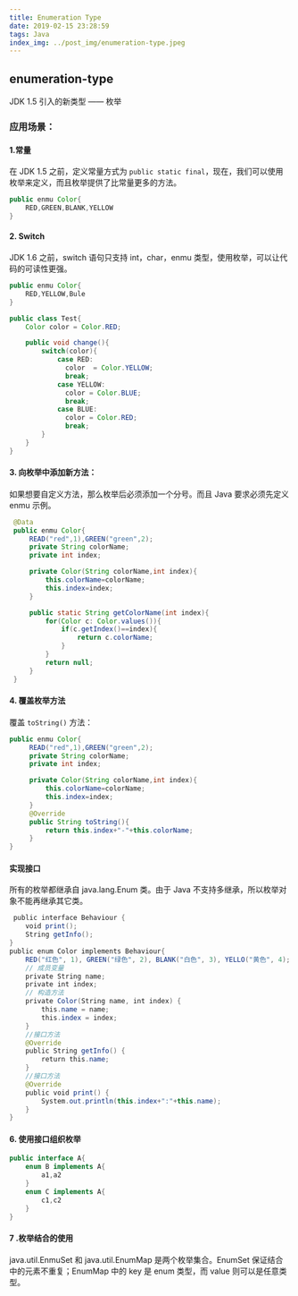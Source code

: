 ```yaml
---
title: Enumeration Type
date: 2019-02-15 23:28:59
tags: Java
index_img: ../post_img/enumeration-type.jpeg
---
```


## enumeration-type

JDK 1.5 引入的新类型 —— 枚举

### **应用场景**：

#### 1.常量

在 JDK 1.5 之前，定义常量方式为 `public static final`，现在，我们可以使用枚举来定义，而且枚举提供了比常量更多的方法。

``` Java
public enmu Color{
    RED,GREEN,BLANK,YELLOW
}
```

#### 2. Switch

JDK 1.6 之前，switch 语句只支持 int，char，enmu 类型，使用枚举，可以让代码的可读性更强。

``` Java
public enmu Color{
    RED,YELLOW,Bule
}

public class Test{
    Color color = Color.RED;

    public void change(){
        switch(color){
            case RED:
              color  = Color.YELLOW;
              break;
            case YELLOW:
              color = Color.BLUE;
              break;
            case BLUE:
              color = Color.RED;
              break;
        }
    }
}
```

#### 3. 向枚举中添加新方法：

如果想要自定义方法，那么枚举后必须添加一个分号。而且 Java 要求必须先定义 enmu 示例。

``` Java
 @Data
 public enmu Color{
     READ("red",1),GREEN("green",2);
     private String colorName;
     private int index;

     private Color(String colorName,int index){
         this.colorName=colorName;
         this.index=index;
     }

     public static String getColorName(int index){
         for(Color c: Color.values()){
             if(c.getIndex()==index){
                 return c.colorName;
             }
         }
         return null;
     }
 }
```

#### 4. 覆盖枚举方法

覆盖 `toString()` 方法：

``` Java 
public enmu Color{
     READ("red",1),GREEN("green",2);
     private String colorName;
     private int index;

     private Color(String colorName,int index){
         this.colorName=colorName;
         this.index=index;
     }
     @Override
     public String toString(){
         return this.index+"-"+this.colorName;
     }
}
```

#### 实现接口

所有的枚举都继承自 java.lang.Enum 类。由于 Java 不支持多继承，所以枚举对象不能再继承其它类。

``` Java
 public interface Behaviour {  
    void print();  
    String getInfo();  
}  
public enum Color implements Behaviour{  
    RED("红色", 1), GREEN("绿色", 2), BLANK("白色", 3), YELLO("黄色", 4);  
    // 成员变量  
    private String name;  
    private int index;  
    // 构造方法  
    private Color(String name, int index) {  
        this.name = name;  
        this.index = index;  
    }  
    //接口方法  
    @Override  
    public String getInfo() {  
        return this.name;  
    }  
    //接口方法  
    @Override  
    public void print() {  
        System.out.println(this.index+":"+this.name);  
    }  
}  
```

#### 6. 使用接口组织枚举

``` Java
public interface A{
    enum B implements A{
        a1,a2
    }
    enum C implements A{
        c1,c2
    }
}
```

#### 7 .枚举结合的使用

java.util.EnmuSet 和 java.util.EnumMap  是两个枚举集合。EnumSet 保证结合中的元素不重复；EnumMap 中的 key 是 enum 类型，而 value 则可以是任意类型。

